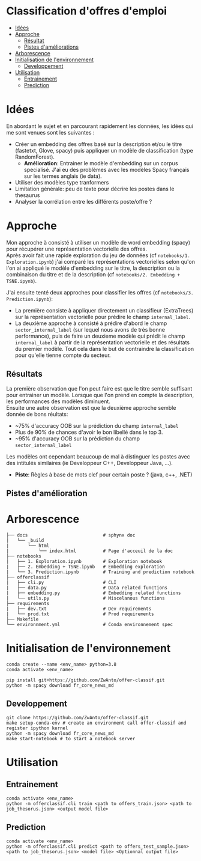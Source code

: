 # Classification d'offres d'emploi

- [Idées](#Idées)
- [Approche](#Approche)
    * [Résultat](#Résultat)
    * [Pistes d'améliorations](#Pistes-d'améliorations)
- [Arborescence](#Arborescence)
- [Initialisation de l'environnement](#Initialisation-de-l'environnement)
    * [Developpement](#Developpement)
- [Utilisation](#Utilisation)
    * [Entrainement](#Entrainement)
    * [Prediction](#Prediction)

  
# Idées

En abordant le sujet et en parcourant rapidement les données, les idées qui me sont venues sont les suivantes :

* Créer un embedding des offres basé sur la description et/ou le titre (fastetxt, Glove, spacy) puis appliquer un modèle de classification (type RandomForest).  
    * **Amélioration**: Entrainer le modèle d'embedding sur un corpus specialisé. J'ai eu des problèmes avec les modèles Spacy français sur les termes anglais (ie data).
* Utiliser des modèles type tranformers
* Limitation générale: peu de texte pour décrire les postes dans le thesaurus
* Analyser la corrélation entre les différents poste/offre ?

# Approche

Mon approche à consisté à utiliser un modèle de word embedding (spacy) pour récupérer une représentation vectorielle des offres.  
Après avoir fait une rapide exploration du jeu de données (cf `notebooks/1. Exploration.ipynb`) j'ai comparé les représentations vectorielles selon qu'on l'on ai appliqué le modèle d'embedding sur le titre, la description ou la combinaison du titre et de la description (cf `notebooks/2. Embedding + TSNE.ipynb`).  

J'ai ensuite tenté deux approches pour classifier les offres (cf `notebooks/3. Prediction.ipynb`):
* La première consiste à appliquer directement un classifieur (ExtraTrees) sur la représentation vectorielle pour prédire le champ `internal_label`. 
* La deuxième approche à consisté à prédire d'abord le champ `sector_internal_label` (sur lequel nous avons de très bonne performance), puis de faire un deuxieme modèle qui prédit le champ `internal_label` à partir de la représentation vectorielle et des résultats du premier modèle. Tout cela dans le but de contraindre la classification pour qu'elle tienne compte du secteur.

## Résultats

La première observation que l'on peut faire est que le titre semble suffisant pour entrainer un modèle. Lorsque que l'on prend en compte la description, les performances des modèles diminuent.  
Ensuite une autre observation est que la deuxième approche semble donnée de bons réultats:

* ~75% d'accuracy OOB sur la prédiction du champ `internal_label`
* Plus de 90% de chances d'avoir le bon libellé dans le top 3.
* ~95% d'accuracy OOB sur la prédiction du champ `sector_internal_label`

Les modèles ont cependant beaucoup de mal à distinguer les postes avec des intitulés similaires (ie Developpeur C++, Developpeur Java, ...).
* **Piste**: Règles à base de mots clef pour certain poste ? (java, c++, .NET) 

## Pistes d'amélioration



# Arborescence
```
├── docs                            # sphynx doc
|   └── _build
|       └── html
|           └── index.html          # Page d'acceuil de la doc
├── notebooks
|   ├── 1. Exploration.ipynb        # Exploration notebook
|   ├── 2. Embedding + TSNE.ipynb   # Embedding exploration
|   └── 3. Prediction.ipynb         # Training and prediction notebook
├── offerclassif
|   ├── cli.py                      # CLI
|   ├── data.py                     # Data related functions
|   ├── embedding.py                # Embedding related functions
|   └── utils.py                    # Miscelanous functions
├── requirements
|   ├── dev.txt                     # Dev requirements
|   └── prod.txt                    # Prod requirements
├── Makefile                    
└── environnment.yml                # Conda environnement spec
```

# Initialisation de l'environnement
```
conda create --name <env_name> python=3.8
conda activate <env_name>

pip install git+https://github.com/ZwAnto/offer-classif.git
python -m spacy download fr_core_news_md
```
## Developpement
```
git clone https://github.com/ZwAnto/offer-classif.git
make setup-conda-env # create an environment call offer-classif and register ipython kernel
python -m spacy download fr_core_news_md
make start-notebook # to start a notebook server 
```
# Utilisation
## Entrainement
```
conda activate <env_name>
python -m offerclassif.cli train <path to offers_train.json> <path to job_thesorus.json> <output model file>
```
## Prediction
```
conda activate <env_name>
python -m offerclassif.cli predict <path to offers_test_sample.json> <path to job_thesorus.json> <model file> <Optionnal output file>
```